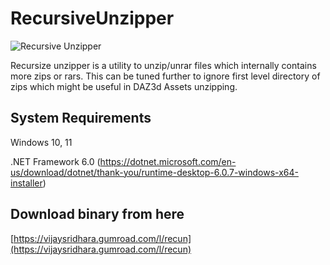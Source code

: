 # RecursiveUnzipper
![Recursive Unzipper](https://drive.google.com/uc?export=view&id=1z1dOrO_Sm9UPAAiwLR3qGbI0U6VUuhdy)

Recursize unzipper is a utility to unzip/unrar files which internally contains more zips or rars. This can be tuned further to ignore first level directory of zips which might be useful in DAZ3d Assets unzipping. 


## System Requirements

Windows 10, 11

.NET Framework 6.0 (https://dotnet.microsoft.com/en-us/download/dotnet/thank-you/runtime-desktop-6.0.7-windows-x64-installer)

## Download binary from here
[https://vijaysridhara.gumroad.com/l/recun](https://vijaysridhara.gumroad.com/l/recun)
